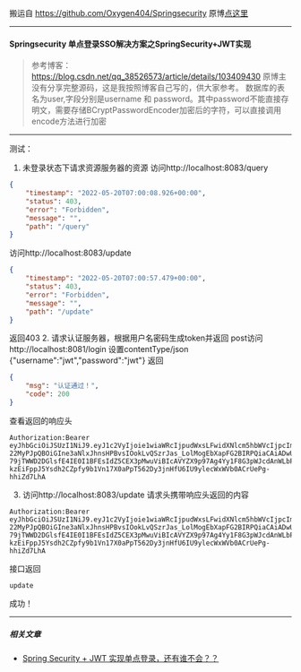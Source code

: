 搬运自 https://github.com/Oxygen404/Springsecurity 原博[点这里](https://blog.csdn.net/qq_38526573/article/details/103409430)

--- 
#### Springsecurity 单点登录SSO解决方案之SpringSecurity+JWT实现

>参考博客：https://blog.csdn.net/qq_38526573/article/details/103409430 原博主没有分享完整源码，这是我按照博客自己写的，供大家参考。
>数据库的表名为user,字段分别是username 和 password。其中password不能直接存明文，需要存储BCryptPasswordEncoder加密后的字符，可以直接调用encode方法进行加密

--- 

测试：
1. 未登录状态下请求资源服务器的资源
访问http://localhost:8083/query
~~~json
{
    "timestamp": "2022-05-20T07:00:08.926+00:00",
    "status": 403,
    "error": "Forbidden",
    "message": "",
    "path": "/query"
}
~~~
访问http://localhost:8083/update
~~~json
{
    "timestamp": "2022-05-20T07:00:57.479+00:00",
    "status": 403,
    "error": "Forbidden",
    "message": "",
    "path": "/update"
}
~~~
返回403
2. 请求认证服务器，根据用户名密码生成token并返回
post访问http://localhost:8081/login 设置contentType/json {"username":"jwt","password":"jwt"} 返回
~~~json
{
    "msg": "认证通过！",
    "code": 200
}
~~~
查看返回的响应头
~~~
Authorization:Bearer eyJhbGciOiJSUzI1NiJ9.eyJ1c2VyIjoie1wiaWRcIjpudWxsLFwidXNlcm5hbWVcIjpcImp3dFwiLFwicGFzc3dvcmRcIjpudWxsLFwic3RhdHVzXCI6bnVsbCxcInJvbGVzXCI6W3tcImF1dGhvcml0eVwiOlwiQURNSU5cIn1dfSIsImp0aSI6IllXUmtPV05pWkRjdFl6ZzJNUzAwWTJNeUxUbGpOVE10T1RJMk1EQTRPR0pqT1RVNSIsImV4cCI6MTY1MzExNzA1NX0.efmeZbmZFHxX5g9FU3E_Php2tBi4RUZyfrpTRUB51PYaZigy9QXWqoWb-22MyPJpQBOiGIne3aNlxJhnsHPBvsIOokLvQSzrJas_LolMogEbXapFG2BIRPQiaCAiADwUowj0wbsWpxHVuZTMDPgSx3TNRB2qUOdwhK4lMQ5D0_C0ZG7HoRzmBXbuSyUlQAcfD7-79jTWWD2DGlsfE4IE0I1BFEsIdZ5CEX3pMwuViBIcAVYZX9p97Ag4Yy1F8G3pWJcdAnWLbPg-kzEiFppJ5Ysdh2CZpfy9b1Vn17X0aPpT562Dy3jnHfU6IU9ylecWxWVb0ACrUePg-hhiZd7LhA
~~~
3. 访问http://localhost:8083/update 请求头携带响应头返回的内容
~~~
Authorization:Bearer eyJhbGciOiJSUzI1NiJ9.eyJ1c2VyIjoie1wiaWRcIjpudWxsLFwidXNlcm5hbWVcIjpcImp3dFwiLFwicGFzc3dvcmRcIjpudWxsLFwic3RhdHVzXCI6bnVsbCxcInJvbGVzXCI6W3tcImF1dGhvcml0eVwiOlwiQURNSU5cIn1dfSIsImp0aSI6IllXUmtPV05pWkRjdFl6ZzJNUzAwWTJNeUxUbGpOVE10T1RJMk1EQTRPR0pqT1RVNSIsImV4cCI6MTY1MzExNzA1NX0.efmeZbmZFHxX5g9FU3E_Php2tBi4RUZyfrpTRUB51PYaZigy9QXWqoWb-22MyPJpQBOiGIne3aNlxJhnsHPBvsIOokLvQSzrJas_LolMogEbXapFG2BIRPQiaCAiADwUowj0wbsWpxHVuZTMDPgSx3TNRB2qUOdwhK4lMQ5D0_C0ZG7HoRzmBXbuSyUlQAcfD7-79jTWWD2DGlsfE4IE0I1BFEsIdZ5CEX3pMwuViBIcAVYZX9p97Ag4Yy1F8G3pWJcdAnWLbPg-kzEiFppJ5Ysdh2CZpfy9b1Vn17X0aPpT562Dy3jnHfU6IU9ylecWxWVb0ACrUePg-hhiZd7LhA
~~~
接口返回
~~~
update
~~~
成功！

--- 
##### 相关文章
- [Spring Security + JWT 实现单点登录，还有谁不会？？](https://mp.weixin.qq.com/s/5xt0i7Bwj4-Io-lYDkySug)
